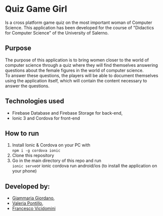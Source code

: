 # Quiz Game Girl

Is a cross platform game quiz on the most important woman of Computer Science. This application has been developed for the course of "Didactics for Computer Science" of the University of Salerno.

## Purpose
The purpose of this application is to bring women closer to the world of computer science through a quiz where they will find themselves answering questions about the female figures in the world of computer science.  
To answer these questions, the players will be able to document themselves using the application itself, which will contain the content necessary to answer the questions.
## Technologies used
- Firebase Database and Firebase Storage for back-end,
- Ionic 3 and Cordova for front-end
## How to run 
1. Install Ionic & Cordova on your PC with  
`npm i -g cordova ionic`
2. Clone this repository
3. Go in the main directory of this repo and run  
`ionic serve`or  ionic cordova run android/ios (to install the application on your phone)

## Developed by:
- [Giammaria Giordano](https://github.com/broke31), 
- [Valeria Pontillo](https://github.com/valeriapontillo92),
- [Francesco Vicidomini](https://github.com/CiccioTecchio)
